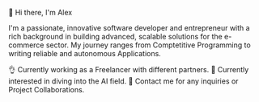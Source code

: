 👋 Hi there, I'm Alex

I'm a passionate, innovative software developer and entrepreneur with a rich background in building advanced, scalable solutions for the e-commerce sector. My journey ranges from Comptetitive Programming to writing reliable and autonomous Applications.

👌 Currently working as a Freelancer with different partners.
🌱 Currently interested in diving into the AI field.
👐 Contact me for any inquiries or Project Collaborations.

